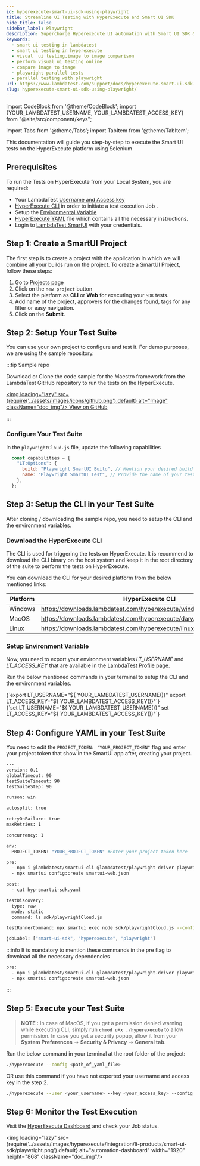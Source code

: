 ```yaml
---
id: hyperexecute-smart-ui-sdk-using-playwright
title: Streamline UI Testing with HyperExecute and Smart UI SDK
hide_title: false
sidebar_label: Playwright
description: Supercharge Hyperexecute UI automation with Smart UI SDK & Playwright. Simplify test creation for all browsers.
keywords:
  - smart ui testing in lambdatest
  - smart ui testing in hyperexecute
  - visual  ui testing,image to image comparison
  - perform visual ui testing online
  - compare image to image
  - playwright parallel tests
  - parallel testing with playwright
url: https://www.lambdatest.com/support/docs/hyperexecute-smart-ui-sdk-using-playwright
slug: hyperexecute-smart-ui-sdk-using-playwright/
---
```


import CodeBlock from '@theme/CodeBlock';
import {YOUR_LAMBDATEST_USERNAME, YOUR_LAMBDATEST_ACCESS_KEY} from "@site/src/component/keys";

import Tabs from '@theme/Tabs';
import TabItem from '@theme/TabItem';

<script type="application/ld+json"
      dangerouslySetInnerHTML={{ __html: JSON.stringify({
       "@context": "https://schema.org",
        "@type": "BreadcrumbList",
        "itemListElement": [{
          "@type": "ListItem",
          "position": 1,
          "name": "LambdaTest",
          "item": "https://www.lambdatest.com"
        },{
          "@type": "ListItem",
          "position": 2,
          "name": "Support",
          "item": "https://www.lambdatest.com/support/docs/"
        },{
          "@type": "ListItem",
          "position": 3,
          "name": "Smart UI Testing",
          "item": "https://www.lambdatest.com/support/docs/hyperexecute-smart-ui-hooks-using-playwright/"
        }]
      })
    }}
></script>
This documentation will guide you step-by-step to execute the Smart UI tests on the HyperExecute platform using Selenium

## Prerequisites

To run the Tests on HyperExecute from your Local System, you are required:

- Your LambdaTest [Username and Access key](/support/docs/hyperexecute-how-to-get-my-username-and-access-key/)
- [HyperExecute CLI](/support/docs/hyperexecute-cli-run-tests-on-hyperexecute-grid/) in order to initiate a test execution Job .
- Setup the [Environmental Variable](/support/docs/hyperexecute-environment-variable-setup/)
- [HyperExecute YAML](/support/docs/hyperexecute-yaml-version0.2/) file which contains all the necessary instructions.
- Login to [LambdaTest SmartUI](https://smartui.lambdatest.com/) with your credentials.

## Step 1: Create a SmartUI Project

The first step is to create a project with the application in which we will combine all your builds run on the project. To create a SmartUI Project, follow these steps:

1. Go to [Projects page](https://smartui.lambdatest.com/)
2. Click on the `new project` button
3. Select the platform as <b>CLI</b> or <b>Web</b> for executing your `SDK` tests.
4. Add name of the project, approvers for the changes found, tags for any filter or easy navigation.
5. Click on the **Submit**.

## Step 2: Setup Your Test Suite

You can use your own project to configure and test it. For demo purposes, we are using the sample repository.

:::tip Sample repo

Download or Clone the code sample for the Maestro framework from the LambdaTest GitHub repository to run the tests on the HyperExecute.

<a href="https://github.com/LambdaTest/hyperexecute-smartui-sdk-playwright" className="github__anchor"><img loading="lazy" src={require('../assets/images/icons/github.png').default} alt="Image" className="doc_img"/> View on GitHub</a>

:::

### Configure Your Test Suite

In the `playwrightCloud.js` file, update the following capabilities

```javascript
  const capabilities = {
    "LT:Options": {
      build: "Playwright SmartUI Build", // Mention your desired build nameP
      name: "Playwright SmartUI Test", // Provide the name of your test
    },
  };
```

## Step 3: Setup the CLI in your Test Suite

After cloning / downloading the sample repo, you need to setup the CLI and the environment variables.

### Download the HyperExecute CLI

The CLI is used for triggering the tests on HyperExecute. It is recommend to download the CLI binary on the host system and keep it in the root directory of the suite to perform the tests on HyperExecute.

You can download the CLI for your desired platform from the below mentioned links:

| Platform | HyperExecute CLI |
| ---------| ---------------- |
| Windows | https://downloads.lambdatest.com/hyperexecute/windows/hyperexecute.exe |
| MacOS | https://downloads.lambdatest.com/hyperexecute/darwin/hyperexecute |
| Linux | https://downloads.lambdatest.com/hyperexecute/linux/hyperexecute |

### Setup Environment Variable

Now, you need to export your environment variables *LT_USERNAME* and *LT_ACCESS_KEY* that are available in the [LambdaTest Profile page](https://accounts.lambdatest.com/detail/profile).

Run the below mentioned commands in your terminal to setup the CLI and the environment variables.

<Tabs className="docs__val">

<TabItem value="bash" label="Linux / MacOS" default>

  <div className="lambdatest__codeblock">
    <CodeBlock className="language-bash">
  {`export LT_USERNAME="${ YOUR_LAMBDATEST_USERNAME()}"
export LT_ACCESS_KEY="${ YOUR_LAMBDATEST_ACCESS_KEY()}"`}
  </CodeBlock>
</div>

</TabItem>

<TabItem value="powershell" label="Windows" default>

  <div className="lambdatest__codeblock">
    <CodeBlock className="language-powershell">
  {`set LT_USERNAME="${ YOUR_LAMBDATEST_USERNAME()}"
set LT_ACCESS_KEY="${ YOUR_LAMBDATEST_ACCESS_KEY()}"`}
  </CodeBlock>
</div>

</TabItem>
</Tabs>

## Step 4: Configure YAML in your Test Suite

You need to edit the `PROJECT_TOKEN: "YOUR_PROJECT_TOKEN"` flag and enter your project token that show in the SmartUI app after, creating your project.

```bash
---
version: 0.1
globalTimeout: 90
testSuiteTimeout: 90
testSuiteStep: 90

runson: win

autosplit: true

retryOnFailure: true
maxRetries: 1

concurrency: 1

env:
  PROJECT_TOKEN: "YOUR_PROJECT_TOKEN" #Enter your project token here

pre:
  - npm i @lambdatest/smartui-cli @lambdatest/playwright-driver playwright
  - npx smartui config:create smartui-web.json

post:
  - cat hyp-smartui-sdk.yaml

testDiscovery:
  type: raw
  mode: static
  command: ls sdk/playwrightCloud.js

testRunnerCommand: npx smartui exec node sdk/playwrightCloud.js --config smartui-web.json

jobLabel: ["smart-ui-sdk", "hyperexecute", "playwright"]
```

:::info
It is mandatory to mention these commands in the pre flag to download all the necessary dependencies

```bash
pre:
  - npm i @lambdatest/smartui-cli @lambdatest/playwright-driver playwright
  - npx smartui config:create smartui-web.json
```
:::

## Step 5: Execute your Test Suite

> **NOTE :** In case of MacOS, if you get a permission denied warning while executing CLI, simply run **`chmod u+x ./hyperexecute`** to allow permission. In case you get a security popup, allow it from your **System Preferences** → **Security & Privacy** → **General tab**.

Run the below command in your terminal at the root folder of the project:

```bash
./hyperexecute --config <path_of_yaml_file>
```

OR use this command if you have not exported your username and access key in the step 2.

```bash
./hyperexecute --user <your_username> --key <your_access_key> --config <path_of_yaml_file>
```

## Step 6: Monitor the Test Execution

Visit the [HyperExecute Dashboard](https://hyperexecute.lambdatest.com/hyperexecute) and check your Job status. 

<img loading="lazy" src={require('../assets/images/hyperexecute/integration/lt-products/smart-ui-sdk/playwright.png').default} alt="automation-dashboard"  width="1920" height="868" className="doc_img"/>